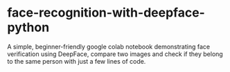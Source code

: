 # face-recognition-with-deepface-python
A simple, beginner-friendly google colab notebook demonstrating face verification using DeepFace, compare two images and check if they belong to the same person with just a few lines of code.

